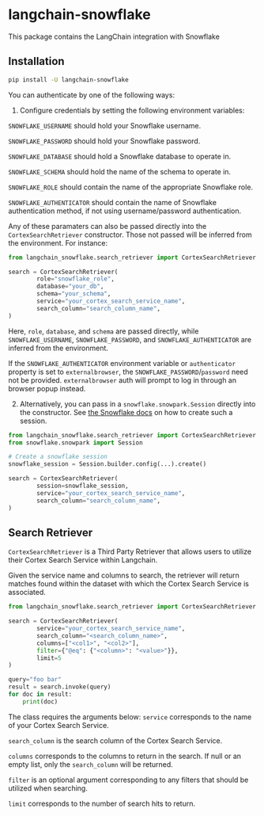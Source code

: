 # langchain-snowflake

This package contains the LangChain integration with Snowflake

## Installation

```bash
pip install -U langchain-snowflake
```

You can authenticate by one of the following ways:

1. Configure credentials by setting the following environment variables:

`SNOWFLAKE_USERNAME` should hold your Snowflake username.

`SNOWFLAKE_PASSWORD` should hold your Snowflake password.

`SNOWFLAKE_DATABASE` should hold a Snowflake database to operate in.

`SNOWFLAKE_SCHEMA` should hold the name of the schema to operate in.

`SNOWFLAKE_ROLE` should contain the name of the appropriate Snowflake role.

`SNOWFLAKE_AUTHENTICATOR` should contain the name of Snowflake authentication method, if not using username/password authentication.

Any of these paramaters can also be passed directly into the `CortexSearchRetriever` constructor. Those not passed will be inferred from the environment. For instance:

```python
from langchain_snowflake.search_retriever import CortexSearchRetriever

search = CortexSearchRetriever(
        role="snowflake_role",
        database="your_db",
        schema="your_schema",
        service="your_cortex_search_service_name",
        search_column="search_column_name",
)
```

Here, `role`, `database`, and `schema` are passed directly, while `SNOWFLAKE_USERNAME`, `SNOWFLAKE_PASSWORD`, and `SNOWFLAKE_AUTHENTICATOR` are inferred from the environment.

If the `SNOWFLAKE_AUTHENTICATOR` environment variable or `authenticator` property is set to `externalbrowser`, the `SNOWFLAKE_PASSWORD`/`password` need not be provided. `externalbrowser` auth will prompt to log in through an browser popup instead.

2. Alternatively, you can pass in a `snowflake.snowpark.Session` directly into the constructor. See [the Snowflake docs](https://docs.snowflake.com/en/developer-guide/snowpark/python/creating-session) on how to create such a session.

```python
from langchain_snowflake.search_retriever import CortexSearchRetriever
from snowflake.snowpark import Session

# Create a snowflake session
snowflake_session = Session.builder.config(...).create()

search = CortexSearchRetriever(
        session=snowflake_session,
        service="your_cortex_search_service_name",
        search_column="search_column_name",
)
```

## Search Retriever

`CortexSearchRetriever` is a Third Party Retriever that allows users to utilize their Cortex Search Service within Langchain.

Given the service name and columns to search, the retriever will return matches found within the dataset with which the Cortex Search Service is associated.

```python
from langchain_snowflake.search_retriever import CortexSearchRetriever

search = CortexSearchRetriever(
        service="your_cortex_search_service_name",
        search_column="<search_column_name>",
        columns=["<col1>", "<col2>"],
        filter={"@eq": {"<column>": "<value>"}},
        limit=5
)

query="foo bar"
result = search.invoke(query)
for doc in result:
    print(doc)
```

The class requires the arguments below:
`service` corresponds to the name of your Cortex Search Service.

`search_column` is the search column of the Cortex Search Service.

`columns` corresponds to the columns to return in the search. If null or an empty list, only the `search_column` will be returned.

`filter` is an optional argument corresponding to any filters that should be utilized when searching.

`limit` corresponds to the number of search hits to return.
